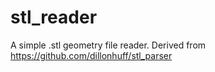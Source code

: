 # stl_reader
A simple .stl geometry file reader. Derived from https://github.com/dillonhuff/stl_parser
